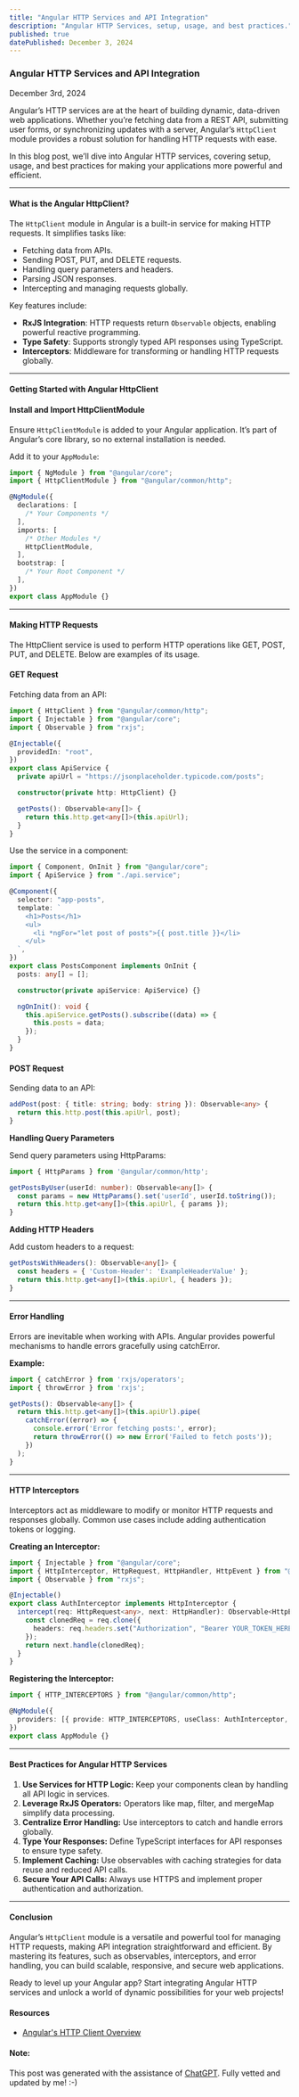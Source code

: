 ```yaml
---
title: "Angular HTTP Services and API Integration"
description: "Angular HTTP Services, setup, usage, and best practices."
published: true
datePublished: December 3, 2024
---
```


### **Angular HTTP Services and API Integration**

December 3rd, 2024

Angular’s HTTP services are at the heart of building dynamic, data-driven web applications. Whether you’re fetching data from a REST API, submitting user forms, or synchronizing updates with a server, Angular’s `HttpClient` module provides a robust solution for handling HTTP requests with ease.

In this blog post, we’ll dive into Angular HTTP services, covering setup, usage, and best practices for making your applications more powerful and efficient.

---

#### **What is the Angular HttpClient?**

The `HttpClient` module in Angular is a built-in service for making HTTP requests. It simplifies tasks like:

- Fetching data from APIs.
- Sending POST, PUT, and DELETE requests.
- Handling query parameters and headers.
- Parsing JSON responses.
- Intercepting and managing requests globally.

Key features include:

- **RxJS Integration**: HTTP requests return `Observable` objects, enabling powerful reactive programming.
- **Type Safety**: Supports strongly typed API responses using TypeScript.
- **Interceptors**: Middleware for transforming or handling HTTP requests globally.

---

#### **Getting Started with Angular HttpClient**

#### **Install and Import HttpClientModule**

Ensure `HttpClientModule` is added to your Angular application. It’s part of Angular’s core library, so no external installation is needed.

Add it to your `AppModule`:

```typescript
import { NgModule } from "@angular/core";
import { HttpClientModule } from "@angular/common/http";

@NgModule({
  declarations: [
    /* Your Components */
  ],
  imports: [
    /* Other Modules */
    HttpClientModule,
  ],
  bootstrap: [
    /* Your Root Component */
  ],
})
export class AppModule {}
```

---

#### **Making HTTP Requests**

The HttpClient service is used to perform HTTP operations like GET, POST, PUT, and DELETE. Below are examples of its usage.

#### **GET Request**

Fetching data from an API:

```typescript
import { HttpClient } from "@angular/common/http";
import { Injectable } from "@angular/core";
import { Observable } from "rxjs";

@Injectable({
  providedIn: "root",
})
export class ApiService {
  private apiUrl = "https://jsonplaceholder.typicode.com/posts";

  constructor(private http: HttpClient) {}

  getPosts(): Observable<any[]> {
    return this.http.get<any[]>(this.apiUrl);
  }
}
```

Use the service in a component:

```typescript
import { Component, OnInit } from "@angular/core";
import { ApiService } from "./api.service";

@Component({
  selector: "app-posts",
  template: `
    <h1>Posts</h1>
    <ul>
      <li *ngFor="let post of posts">{{ post.title }}</li>
    </ul>
  `,
})
export class PostsComponent implements OnInit {
  posts: any[] = [];

  constructor(private apiService: ApiService) {}

  ngOnInit(): void {
    this.apiService.getPosts().subscribe((data) => {
      this.posts = data;
    });
  }
}
```

#### **POST Request**

Sending data to an API:

```typescript
addPost(post: { title: string; body: string }): Observable<any> {
  return this.http.post(this.apiUrl, post);
}
```

**Handling Query Parameters**

Send query parameters using HttpParams:

```typescript
import { HttpParams } from '@angular/common/http';

getPostsByUser(userId: number): Observable<any[]> {
  const params = new HttpParams().set('userId', userId.toString());
  return this.http.get<any[]>(this.apiUrl, { params });
}
```

**Adding HTTP Headers**

Add custom headers to a request:

```typescript
getPostsWithHeaders(): Observable<any[]> {
  const headers = { 'Custom-Header': 'ExampleHeaderValue' };
  return this.http.get<any[]>(this.apiUrl, { headers });
}
```

---

#### **Error Handling**

Errors are inevitable when working with APIs. Angular provides powerful mechanisms to handle errors gracefully using catchError.

**Example:**

```typescript
import { catchError } from 'rxjs/operators';
import { throwError } from 'rxjs';

getPosts(): Observable<any[]> {
  return this.http.get<any[]>(this.apiUrl).pipe(
    catchError((error) => {
      console.error('Error fetching posts:', error);
      return throwError(() => new Error('Failed to fetch posts'));
    })
  );
}
```

---

#### **HTTP Interceptors**

Interceptors act as middleware to modify or monitor HTTP requests and responses globally. Common use cases include adding authentication tokens or logging.

**Creating an Interceptor:**

```typescript
import { Injectable } from "@angular/core";
import { HttpInterceptor, HttpRequest, HttpHandler, HttpEvent } from "@angular/common/http";
import { Observable } from "rxjs";

@Injectable()
export class AuthInterceptor implements HttpInterceptor {
  intercept(req: HttpRequest<any>, next: HttpHandler): Observable<HttpEvent<any>> {
    const clonedReq = req.clone({
      headers: req.headers.set("Authorization", "Bearer YOUR_TOKEN_HERE"),
    });
    return next.handle(clonedReq);
  }
}
```

**Registering the Interceptor:**

```typescript
import { HTTP_INTERCEPTORS } from "@angular/common/http";

@NgModule({
  providers: [{ provide: HTTP_INTERCEPTORS, useClass: AuthInterceptor, multi: true }],
})
export class AppModule {}
```

---

#### **Best Practices for Angular HTTP Services**

1. **Use Services for HTTP Logic:** Keep your components clean by handling all API logic in services.
2. **Leverage RxJS Operators:** Operators like map, filter, and mergeMap simplify data processing.
3. **Centralize Error Handling:** Use interceptors to catch and handle errors globally.
4. **Type Your Responses:** Define TypeScript interfaces for API responses to ensure type safety.
5. **Implement Caching:** Use observables with caching strategies for data reuse and reduced API calls.
6. **Secure Your API Calls:** Always use HTTPS and implement proper authentication and authorization.

---

#### **Conclusion**

Angular’s `HttpClient` module is a versatile and powerful tool for managing HTTP requests, making API integration straightforward and efficient. By mastering its features, such as observables, interceptors, and error handling, you can build scalable, responsive, and secure web applications.

Ready to level up your Angular app? Start integrating Angular HTTP services and unlock a world of dynamic possibilities for your web projects!

#### **Resources**

- <a href="https://angular.dev/guide/http" target="_blank">Angular's HTTP Client Overview</a>

#### Note:

This post was generated with the assistance of <a href="https://chatgpt.com/" target="_blank">ChatGPT</a>. Fully vetted and updated by me! :-)
